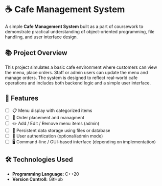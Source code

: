 # ☕ Cafe Management System

A simple **Cafe Management System** built as a part of coursework to demonstrate practical understanding of object-oriented programming, file handling, and user interface design.

## 📚 Project Overview

This project simulates a basic cafe environment where customers can view the menu, place orders. Staff or admin users can update the menu and manage orders. The system is designed to reflect real-world cafe operations and includes both backend logic and a simple user interface.

## 🚀 Features

- [ ] 📋 Menu display with categorized items
- [ ] 🛒 Order placement and managment
- [ ] ✏️ Add / Edit / Remove menu items (admin)
- [ ] 💾 Persistent data storage using files or database
- [ ] 👤 User authentication (optional/admin mode)
- [ ] 🖥️ Command-line / GUI-based interface (depending on implementation)

## 🛠️ Technologies Used

- **Programming Language:** C++20
- **Version Controll:** GitHub
